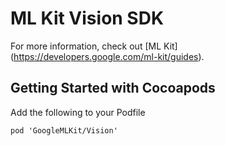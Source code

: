 # ML Kit Vision SDK

For more information, check out [ML Kit] (https://developers.google.com/ml-kit/guides).

## Getting Started with Cocoapods

Add the following to your Podfile

```
pod 'GoogleMLKit/Vision'
```
